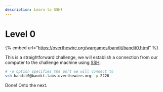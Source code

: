 ```yaml
---
description: Learn to SSH!
---
```


# Level 0

{% embed url="https://overthewire.org/wargames/bandit/bandit0.html" %}

This is a straightforward challenge, we will establish a connection from our computer to the challenge machine using [SSH](https://www.openssh.com/).

```bash
# -p option specifies the port we will connect to
ssh bandit0@bandit.labs.overthewire.org -p 2220
```

Done! Onto the next.
